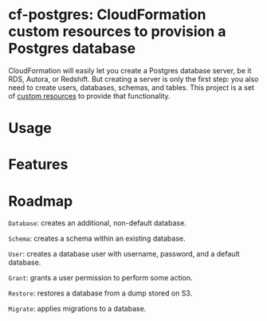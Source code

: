 # cf-postgres: CloudFormation custom resources to provision a Postgres database

CloudFormation will easily let you create a Postgres database server, be it RDS, Autora, or Redshift.
But creating a server is only the first step: you also need to create users, databases, schemas, and
tables. This project is a set of [custom resources](https://docs.aws.amazon.com/AWSCloudFormation/latest/UserGuide/template-custom-resources-lambda.html)
to provide that functionality.


# Usage


# Features


# Roadmap

`Database`: creates an additional, non-default database.

`Schema`: creates a schema within an existing database.

`User`: creates a database user with username, password, and a default database.

`Grant`: grants a user permission to perform some action.

`Restore`: restores a database from a dump stored on S3.

`Migrate`: applies migrations to a database.
